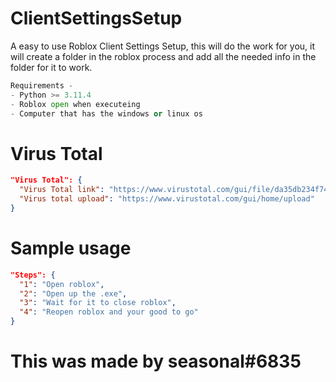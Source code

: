 # ClientSettingsSetup
A easy to use Roblox Client Settings Setup, this will do the work for you,
it will create a folder in the roblox process and add all the needed info in
the folder for it to work.
```py
Requirements -
- Python >= 3.11.4
- Roblox open when executeing
- Computer that has the windows or linux os
```

# Virus Total
```json
"Virus Total": {
  "Virus Total link": "https://www.virustotal.com/gui/file/da35db234f7482b1bc4ffdce3929de5e6af8bb207784435704d7cb2c261076eb",
  "Virus total upload": "https://www.virustotal.com/gui/home/upload"
}
```
# Sample usage
```json
"Steps": {
  "1": "Open roblox",
  "2": "Open up the .exe",
  "3": "Wait for it to close roblox",
  "4": "Reopen roblox and your good to go"
}
```
# This was made by seasonal#6835
